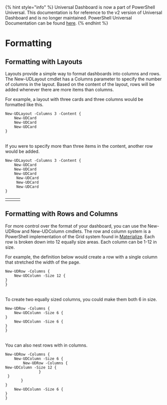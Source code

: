 ﻿{% hint style="info" %}
Universal Dashboard is now a part of PowerShell Universal. This documentation is for reference to the v2 version of Universal Dashboard and is no longer maintained. PowerShell Universal Documentation can be found [here](https://docs.ironmansoftware.com).
{% endhint %}


# Formatting

## Formatting with Layouts

Layouts provide a simple way to format dashboards into columns and rows. The New-UDLayout cmdlet has a Columns parameter to specify the number of columns in the layout. Based on the content of the layout, rows will be added whenever there are more items than columns.

For example, a layout with three cards and three columns would be formatted like this.

```text
New-UDLayout -Columns 3 -Content {  
    New-UDCard  
    New-UDCard  
    New-UDCard  
}
```

|  |  |  |
| :--- | :--- | :--- |


If you were to specify more than three items in the content, another row would be added.

```text
New-UDLayout -Columns 3 -Content {    
    New-UDCard    
    New-UDCard    
    New-UDCard    
     New-UDCard     
     New-UDCard    
     New-UDCard    
}
```

|  |  |  |
| :--- | :--- | :--- |
|  |  |  |

## Formatting with Rows and Columns

For more control over the format of your dashboard, you can use the New-UDRow and New-UDColumn cmdlets. The row and column system is a PowerShell implementation of the Grid system found in [Materialize](http://materializecss.com/grid.html). Each row is broken down into 12 equally size areas. Each column can be 1-12 in size.

For example, the definition below would create a row with a single column that stretched the width of the page.

```text
New-UDRow -Columns {            
    New-UDColumn -Size 12 {
}            
}
```

|  |
| :--- |


To create two equally sized columns, you could make them both 6 in size.

```text
New-UDRow -Columns {              
    New-UDColumn -Size 6 {
}              
    New-UDColumn -Size 6 {
}              
}
```

|  |  |
| :--- | :--- |


You can also nest rows with in columns.

```text
New-UDRow -Columns {                
    New-UDColumn -Size 6 {
        New-UDRow -Columns {
New-UDColumn -Size 12 {                
               }
 }                
       }
}                
    New-UDColumn -Size 6 {
}                
}
```



